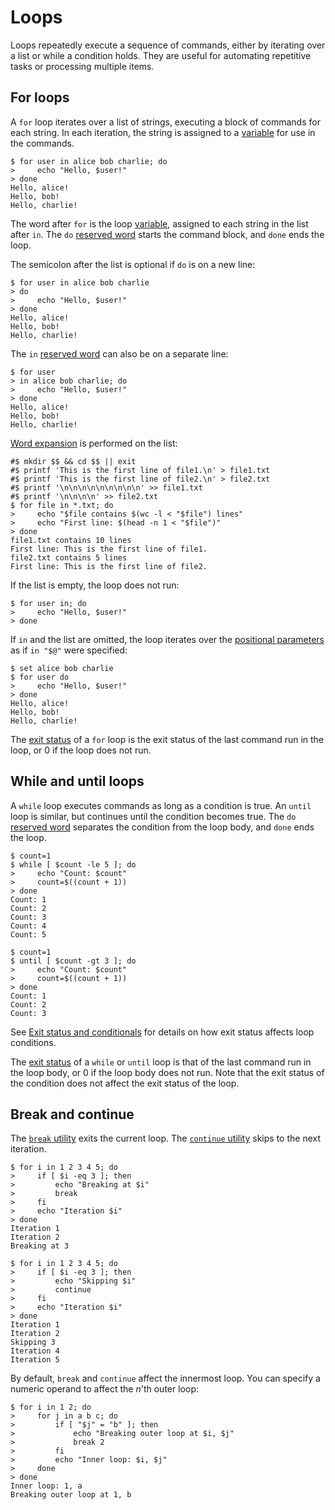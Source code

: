 # Loops

Loops repeatedly execute a sequence of commands, either by iterating over a list or while a condition holds. They are useful for automating repetitive tasks or processing multiple items.

## For loops

A `for` loop iterates over a list of strings, executing a block of commands for each string. In each iteration, the string is assigned to a [variable] for use in the commands.

```shell
$ for user in alice bob charlie; do
>     echo "Hello, $user!"
> done
Hello, alice!
Hello, bob!
Hello, charlie!
```

The word after `for` is the loop [variable], assigned to each string in the list after `in`. The `do` [reserved word] starts the command block, and `done` ends the loop.

The semicolon after the list is optional if `do` is on a new line:

```shell
$ for user in alice bob charlie
> do
>     echo "Hello, $user!"
> done
Hello, alice!
Hello, bob!
Hello, charlie!
```

The `in` [reserved word] can also be on a separate line:

```shell
$ for user
> in alice bob charlie; do
>     echo "Hello, $user!"
> done
Hello, alice!
Hello, bob!
Hello, charlie!
```

[Word expansion](../words/index.html#word-expansion) is performed on the list:

```shell,hidelines=#
#$ mkdir $$ && cd $$ || exit
#$ printf 'This is the first line of file1.\n' > file1.txt
#$ printf 'This is the first line of file2.\n' > file2.txt
#$ printf '\n\n\n\n\n\n\n\n\n' >> file1.txt
#$ printf '\n\n\n\n' >> file2.txt
$ for file in *.txt; do
>     echo "$file contains $(wc -l < "$file") lines"
>     echo "First line: $(head -n 1 < "$file")"
> done
file1.txt contains 10 lines
First line: This is the first line of file1.
file2.txt contains 5 lines
First line: This is the first line of file2.
```

If the list is empty, the loop does not run:

```shell
$ for user in; do
>     echo "Hello, $user!"
> done
```

If `in` and the list are omitted, the loop iterates over the [positional parameters](../parameters/positional.md) as if `in "$@"` were specified:

```shell
$ set alice bob charlie
$ for user do
>     echo "Hello, $user!"
> done
Hello, alice!
Hello, bob!
Hello, charlie!
```

The [exit status] of a `for` loop is the exit status of the last command run in the loop, or 0 if the loop does not run.

## While and until loops

A `while` loop executes commands as long as a condition is true. An `until` loop is similar, but continues until the condition becomes true. The `do` [reserved word] separates the condition from the loop body, and `done` ends the loop.

```shell
$ count=1
$ while [ $count -le 5 ]; do
>     echo "Count: $count"
>     count=$((count + 1))
> done
Count: 1
Count: 2
Count: 3
Count: 4
Count: 5
```

```shell
$ count=1
$ until [ $count -gt 3 ]; do
>     echo "Count: $count"
>     count=$((count + 1))
> done
Count: 1
Count: 2
Count: 3
```

See [Exit status and conditionals](exit_status.md) for details on how exit status affects loop conditions.

The [exit status] of a `while` or `until` loop is that of the last command run in the loop body, or 0 if the loop body does not run. Note that the exit status of the condition does not affect the exit status of the loop.

## Break and continue

The [`break` utility](../../builtins/break.md) exits the current loop. The [`continue` utility](../../builtins/continue.md) skips to the next iteration.

```shell
$ for i in 1 2 3 4 5; do
>     if [ $i -eq 3 ]; then
>         echo "Breaking at $i"
>         break
>     fi
>     echo "Iteration $i"
> done
Iteration 1
Iteration 2
Breaking at 3
```

```shell
$ for i in 1 2 3 4 5; do
>     if [ $i -eq 3 ]; then
>         echo "Skipping $i"
>         continue
>     fi
>     echo "Iteration $i"
> done
Iteration 1
Iteration 2
Skipping 3
Iteration 4
Iteration 5
```

By default, `break` and `continue` affect the innermost loop. You can specify a numeric operand to affect the *n*'th outer loop:

```shell
$ for i in 1 2; do
>     for j in a b c; do
>         if [ "$j" = "b" ]; then
>             echo "Breaking outer loop at $i, $j"
>             break 2
>         fi
>         echo "Inner loop: $i, $j"
>     done
> done
Inner loop: 1, a
Breaking outer loop at 1, b
```

[exit status]: exit_status.md
[reserved word]: ../words/keywords.md
[variable]: ../parameters/variables.md
